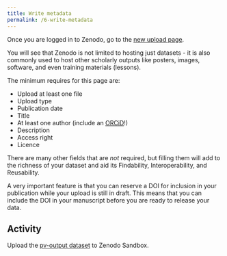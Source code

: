 ```yaml
---
title: Write metadata
permalink: /6-write-metadata
---
```


Once you are logged in to Zenodo, go to the [new upload page](https://sandbox.zenodo.org/deposit/new).

You will see that Zenodo is not limited to hosting just datasets - it is also commonly used to host other scholarly outputs like posters, images,
software, and even training materials (lessons).

The minimum requires for this page are:
* Upload at least one file
* Upload type
* Publication date
* Title
* At least one author (include an [ORCiD](https://orcid.org/)!)
* Description
* Access right
* Licence

There are many other fields that are *not* required, but filling them will add to the richness of your dataset and aid its Findability,
Interoperability, and Reusability.

A very important feature is that you can reserve a DOI for inclusion in your publication while your upload is still in draft. This means that you
can include the DOI in your manuscript before you are ready to release your data.

## Activity

Upload the [pv-output dataset](pv-output.csv) to Zenodo Sandbox.
